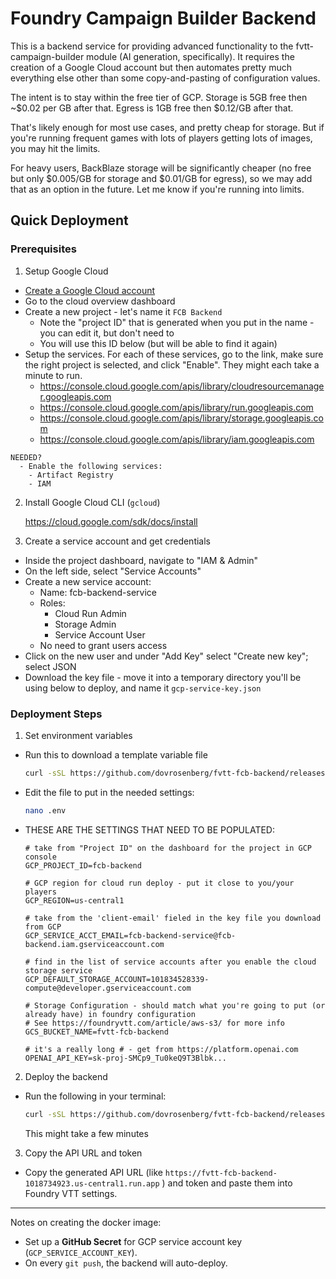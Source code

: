 # Foundry Campaign Builder Backend

This is a backend service for providing advanced functionality to the fvtt-campaign-builder module (AI generation, specifically).  It requires the creation of a Google Cloud account but then automates
pretty much everything else other than some copy-and-pasting of configuration values.

The intent is to stay within the free tier of GCP.  Storage is 5GB free then ~$0.02 per GB after that.  Egress is 1GB free then $0.12/GB after that.

That's likely enough for most use cases, and pretty cheap for storage.  But if you're running frequent games with lots of players getting lots of images, you may hit the limits.

For heavy users, BackBlaze storage will be significantly cheaper (no free but only $0.005/GB for storage and $0.01/GB for egress), so we may add that as an option in the future.  Let me know 
if you're running into limits. 

## Quick Deployment
### Prerequisites

1. Setup Google Cloud

  - [Create a Google Cloud account](https://console.cloud.google.com/)
  - Go to the cloud overview dashboard
  - Create a new project - let's name it `FCB Backend`
    - Note the "project ID" that is generated when you put in the name - you can edit it, but don't need to
    - You will use this ID below (but will be able to find it again) 
  - Setup the services.  For each of these services, go to the link, make sure the right project is selected, and
    click "Enable".  They might each take a minute to run.
    - https://console.cloud.google.com/apis/library/cloudresourcemanager.googleapis.com
    - https://console.cloud.google.com/apis/library/run.googleapis.com
    - https://console.cloud.google.com/apis/library/storage.googleapis.com
    - https://console.cloud.google.com/apis/library/iam.googleapis.com

```
NEEDED?
  - Enable the following services:
    - Artifact Registry
    - IAM
```

2. Install Google Cloud CLI (`gcloud`)
    
    https://cloud.google.com/sdk/docs/install

3. Create a service account and get credentials
  - Inside the project dashboard, navigate to "IAM & Admin"
  - On the left side, select "Service Accounts"
  - Create a new service account:
    - Name: fcb-backend-service
    - Roles:
      - Cloud Run Admin
      - Storage Admin
      - Service Account User
    - No need to grant users access
  - Click on the new user and under "Add Key" select "Create new key"; select JSON
  - Download the key file - move it into a temporary directory you'll be using below to deploy, and name it `gcp-service-key.json`

### Deployment Steps
1. Set environment variables
  
  - Run this to download a template variable file
    ```sh
    curl -sSL https://github.com/dovrosenberg/fvtt-fcb-backend/releases/latest/download/env.template -o .env
    ```

  - Edit the file to put in the needed settings:
    ```sh
    nano .env
    ```

  - THESE ARE THE SETTINGS THAT NEED TO BE POPULATED:
    ```
    # take from "Project ID" on the dashboard for the project in GCP console
    GCP_PROJECT_ID=fcb-backend   

    # GCP region for cloud run deploy - put it close to you/your players
    GCP_REGION=us-central1

    # take from the 'client-email' fieled in the key file you download from GCP
    GCP_SERVICE_ACCT_EMAIL=fcb-backend-service@fcb-backend.iam.gserviceaccount.com

    # find in the list of service accounts after you enable the cloud storage service
    GCP_DEFAULT_STORAGE_ACCOUNT=101834528339-compute@developer.gserviceaccount.com

    # Storage Configuration - should match what you're going to put (or already have) in foundry configuration
    # See https://foundryvtt.com/article/aws-s3/ for more info
    GCS_BUCKET_NAME=fvtt-fcb-backend

    # it's a really long # - get from https://platform.openai.com
    OPENAI_API_KEY=sk-proj-SMCp9_Tu0keQ9T3Blbk...
    ```

2. Deploy the backend
  - Run the following in your terminal:
    ```sh
    curl -sSL https://github.com/dovrosenberg/fvtt-fcb-backend/releases/latest/download/deploy-gcp.sh | bash
    ```

    This might take a few minutes


3. Copy the API URL and token
  - Copy the generated API URL (like `https://fvtt-fcb-backend-1018734923.us-central1.run.app` ) and token and paste them into Foundry VTT settings.

---------------

Notes on creating the docker image:
- Set up a **GitHub Secret** for GCP service account key (`GCP_SERVICE_ACCOUNT_KEY`).
- On every `git push`, the backend will auto-deploy.

